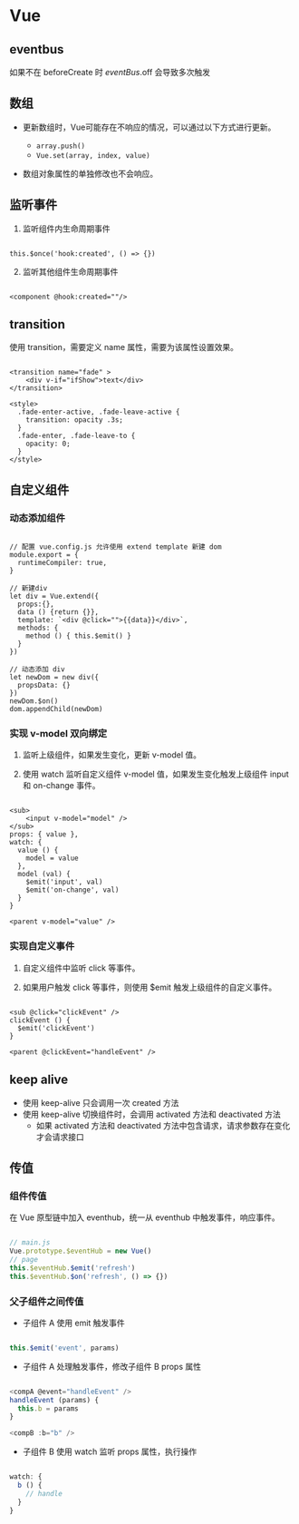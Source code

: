 # Vue

## eventbus

如果不在 beforeCreate 时 $eventBus.$off 会导致多次触发

## 数组

- 更新数组时，Vue可能存在不响应的情况，可以通过以下方式进行更新。
  - ` array.push() `
  - ` Vue.set(array, index, value) `

- 数组对象属性的单独修改也不会响应。

## 监听事件

1. 监听组件内生命周期事件

```

this.$once('hook:created', () => {})

```

2. 监听其他组件生命周期事件

```

<component @hook:created=""/>

```

## transition

使用 transition，需要定义 name 属性，需要为该属性设置效果。

```

<transition name="fade" >
    <div v-if="ifShow">text</div>
</transition>

<style>
  .fade-enter-active, .fade-leave-active {
    transition: opacity .3s;
  }
  .fade-enter, .fade-leave-to {
    opacity: 0;
  }
</style>

```

## 自定义组件

### 动态添加组件

```

// 配置 vue.config.js 允许使用 extend template 新建 dom
module.export = {
  runtimeCompiler: true,
}

// 新建div
let div = Vue.extend({
  props:{},
  data () {return {}},
  template: `<div @click="">{{data}}</div>`,
  methods: {
    method () { this.$emit() }
  }
})

// 动态添加 div
let newDom = new div({
  propsData: {}
})
newDom.$on()
dom.appendChild(newDom)

```

### 实现 v-model 双向绑定

1. 监听上级组件，如果发生变化，更新 v-model 值。

2. 使用 watch 监听自定义组件 v-model 值，如果发生变化触发上级组件 input 和 on-change 事件。

```

<sub>
    <input v-model="model" />
</sub>
props: { value },
watch: {
  value () {
    model = value
  },
  model (val) {
    $emit('input', val)
    $emit('on-change', val)
  }
}

<parent v-model="value" />

```

### 实现自定义事件

1. 自定义组件中监听 click 等事件。

2. 如果用户触发 click 等事件，则使用 $emit 触发上级组件的自定义事件。

```

<sub @click="clickEvent" />
clickEvent () {
  $emit('clickEvent')
}

<parent @clickEvent="handleEvent" />

```

## keep alive

- 使用 keep-alive 只会调用一次 created 方法
- 使用 keep-alive 切换组件时，会调用 activated 方法和 deactivated 方法
  - 如果 activated 方法和 deactivated 方法中包含请求，请求参数存在变化才会请求接口

## 传值

### 组件传值

在 Vue 原型链中加入 eventhub，统一从 eventhub 中触发事件，响应事件。

```javascript

// main.js
Vue.prototype.$eventHub = new Vue()
// page
this.$eventHub.$emit('refresh')
this.$eventHub.$on('refresh', () => {})

```

### 父子组件之间传值

- 子组件 A 使用 emit 触发事件

```javascript

this.$emit('event', params)

```

- 子组件 A 处理触发事件，修改子组件 B props 属性

```javascript

<compA @event="handleEvent" />
handleEvent (params) {
  this.b = params
}

<compB :b="b" />

```

- 子组件 B 使用 watch 监听 props 属性，执行操作

```javascript

watch: {
  b () {
    // handle
  }
}

```